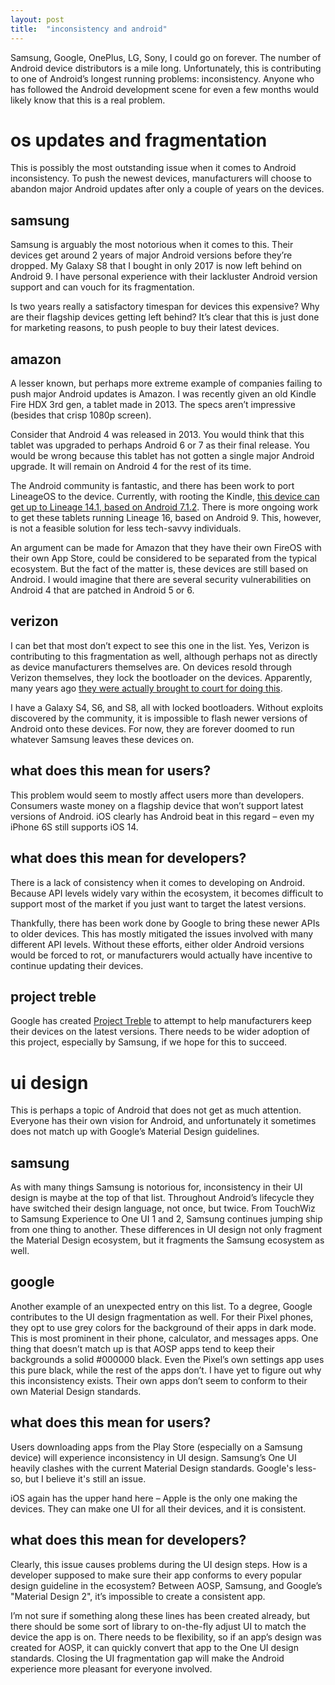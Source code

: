```yaml
---
layout: post
title:  "inconsistency and android"
---
```


Samsung, Google, OnePlus, LG, Sony, I could go on forever. The number of Android device distributors is a mile long. Unfortunately, this is contributing to one of Android’s longest running problems: inconsistency.  Anyone who has followed the Android development scene for even a few months would likely know that this is a real problem.

# os updates and fragmentation
This is possibly the most outstanding issue when it comes to Android inconsistency. To push the newest devices, manufacturers will choose to abandon major Android updates after only a couple of years on the devices. 

## samsung
Samsung is arguably the most notorious when it comes to this. Their devices get around 2 years of major Android versions before they’re dropped. My Galaxy S8 that I bought in only 2017 is now left behind on Android 9. I have personal experience with their lackluster Android version support and can vouch for its fragmentation. 

Is two years really a satisfactory timespan for devices this expensive? Why are their flagship devices getting left behind? It’s clear that this is just done for marketing reasons, to push people to buy their latest devices.

## amazon
A lesser known, but perhaps more extreme example of companies failing to push major Android updates is Amazon. I was recently given an old Kindle Fire HDX 3rd gen, a tablet made in 2013. The specs aren’t impressive (besides that crisp 1080p screen). 

Consider that Android 4 was released in 2013. You would think that this tablet was upgraded to perhaps Android 6 or 7 as their final release. You would be wrong because this tablet has not gotten a single major Android upgrade. It will remain on Android 4 for the rest of its time. 

The Android community is fantastic, and there has been work to port LineageOS to the device. Currently, with rooting the Kindle, [this device can get up to Lineage 14.1, based on Android 7.1.2](https://forum.xda-developers.com/t/rom-05-jul-2020-lineageos-14-1.3517481/). There is more ongoing work to get these tablets running Lineage 16, based on Android 9. This, however, is not a feasible solution for less tech-savvy individuals. 

An argument can be made for Amazon that they have their own FireOS with their own App Store, could be considered to be separated from the typical ecosystem.  But the fact of the matter is, these devices are still based on Android. I would imagine that there are several security vulnerabilities on Android 4 that are patched in Android 5 or 6.

## verizon
I can bet that most don’t expect to see this one in the list. Yes, Verizon is contributing to this fragmentation as well, although perhaps not as directly as device manufacturers themselves are. On devices resold through Verizon themselves, they lock the bootloader on the devices. Apparently, many years ago [they were actually brought to court for doing this](https://www.extremetech.com/computing/120771-what-is-a-bootloader-and-why-does-verizon-want-them-locked).

I have a Galaxy S4, S6, and S8, all with locked bootloaders. Without exploits discovered by the community, it is impossible to flash newer versions of Android onto these devices. For now, they are forever doomed to run whatever Samsung leaves these devices on. 

## what does this mean for users?
This problem would seem to mostly affect users more than developers. Consumers waste money on a flagship device that won’t support latest versions of Android. iOS clearly has Android beat in this regard – even my iPhone 6S still supports iOS 14.  

## what does this mean for developers?
There is a lack of consistency when it comes to developing on Android. Because API levels widely vary within the ecosystem, it becomes difficult to support most of the market if you just want to target the latest versions. 

Thankfully, there has been work done by Google to bring these newer APIs to older devices. This has mostly mitigated the issues involved with many different API levels. Without these efforts, either older Android versions would be forced to rot, or manufacturers would actually have incentive to continue updating their devices. 

## project treble
Google has created [Project Treble](https://android-developers.googleblog.com/2017/05/here-comes-treble-modular-base-for.html) to attempt to help manufacturers keep their devices on the latest versions. There needs to be wider adoption of this project, especially by Samsung, if we hope for this to succeed. 

# ui design 
This is perhaps a topic of Android that does not get as much attention. Everyone has their own vision for Android, and unfortunately it sometimes does not match up with Google’s Material Design guidelines.

## samsung
As with many things Samsung is notorious for, inconsistency in their UI design is maybe at the top of that list. Throughout Android’s lifecycle they have switched their design language, not once, but twice. From TouchWiz to Samsung Experience to One UI 1 and 2, Samsung continues jumping ship from one thing to another. These differences in UI design not only fragment the Material Design ecosystem, but it fragments the Samsung ecosystem as well. 

## google
Another example of an unexpected entry on this list. To a degree, Google contributes to the UI design fragmentation as well. For their Pixel phones, they opt to use grey colors for the background of their apps in dark mode. This is most prominent in their phone, calculator, and messages apps. One thing that doesn’t match up is that AOSP apps tend to keep their backgrounds a solid #000000 black. Even the Pixel’s own settings app uses this pure black, while the rest of the apps don’t. I have yet to figure out why this inconsistency exists. Their own apps don’t seem to conform to their own Material Design standards.

## what does this mean for users?
Users downloading apps from the Play Store (especially on a Samsung device) will experience inconsistency in UI design. Samsung’s One UI heavily clashes with the current Material Design standards. Google's less-so, but I believe it's still an issue.

iOS again has the upper hand here – Apple is the only one making the devices. They can make one UI for all their devices, and it is consistent. 

## what does this mean for developers?
Clearly, this issue causes problems during the UI design steps. How is a developer supposed to make sure their app conforms to every popular design guideline in the ecosystem? Between AOSP, Samsung, and Google’s "Material Design 2", it’s impossible to create a consistent app. 

I’m not sure if something along these lines has been created already, but there should be some sort of library to on-the-fly adjust UI to match the device the app is on. There needs to be flexibility, so if an app’s design was created for AOSP, it can quickly convert that app to the One UI design standards. Closing the UI fragmentation gap will make the Android experience more pleasant for everyone involved.  
